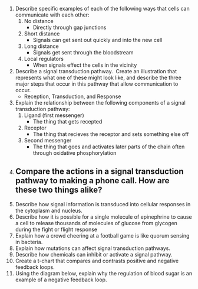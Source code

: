 1. Describe specific examples of each of the following ways that cells can communicate with each other:  
	1. No distance
		- Directly through gap junctions
	2. Short distance
		- Signals can get sent out quickly and into the new cell
	3. Long distance
		- Signals get sent through the bloodstream
	4. Local regulators
		- When signals effect the cells in the vicinity
2. Describe a signal transduction pathway.  Create an illustration that represents what one of these might look like, and describe the three major steps that occur in this pathway that allow communication to occur.
	- Reception, Transduction, and Response
3. Explain the relationship between the following components of a signal transduction pathway:  
	1. Ligand (first messenger)
		- The thing that gets recepted
	2. Receptor  
		- The thing that recieves the receptor and sets something else off
	3. Second messenger
		- The thing that goes and activates later parts of the chain often through oxidative phosphorylation
4. Compare the actions in a signal transduction pathway to making a phone call. How are these two things alike?
	- 
5. Describe how signal information is transduced into cellular responses in the cytoplasm and nucleus.
6. Describe how it is possible for a single molecule of epinephrine to cause a cell to release thousands of molecules of glucose from glycogen during the fight or flight response
7. Explain how a crowd cheering at a football game is like quorum sensing in bacteria.
8. Explain how mutations can affect signal transduction pathways.
9. Describe how chemicals can inhibit or activate a signal pathway.
10. Create a t-chart that compares and contrasts positive and negative feedback loops.
11. Using the diagram below, explain why the regulation of blood sugar is an example of a negative feedback loop.